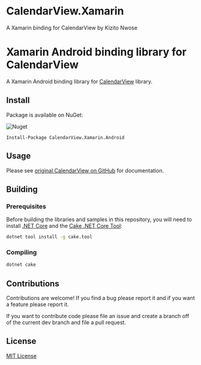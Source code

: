 # CalendarView.Xamarin
A Xamarin binding for CalendarView by Kizito Nwose

# Xamarin Android binding library for CalendarView
A Xamarin Android binding library for [CalendarView](https://github.com/kizitonwose/CalendarView) library.

## Install

Package is available on NuGet:

![Nuget](https://img.shields.io/nuget/v/CalendarView.Xamarin.Android)

```
Install-Package CalendarView.Xamarin.Android
```

## Usage

Please see [original CalendarView on GitHub](https://github.com/kizitonwose/CalendarView) for documentation.

## Building

### Prerequisites

Before building the libraries and samples in this repository, you will need to install [.NET Core](https://dotnet.microsoft.com/download) and the [Cake .NET Core Tool](http://cakebuild.net):

```sh
dotnet tool install -g cake.tool
```

### Compiling

```sh
dotnet cake
```

## Contributions

Contributions are welcome! If you find a bug please report it and if you want a feature please report it.

If you want to contribute code please file an issue and create a branch off of the current dev branch and file a pull request.

## License
[MIT License](https://github.com/2urbo/ThreeTenABP.Xamarin/blob/master/LICENSE.md)
